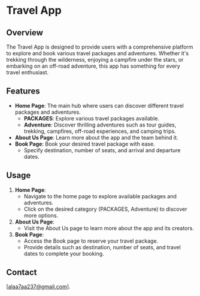 # Travel App

## Overview

The Travel App is designed to provide users with a comprehensive platform to explore and book various travel packages and adventures. Whether it's trekking through the wilderness, enjoying a campfire under the stars, or embarking on an off-road adventure, this app has something for every travel enthusiast.

## Features

- **Home Page**: The main hub where users can discover different travel packages and adventures.
  - **PACKAGES**: Explore various travel packages available.
  - **Adventure**: Discover thrilling adventures such as tour guides, trekking, campfires, off-road experiences, and camping trips.
- **About Us Page**: Learn more about the app and the team behind it.
- **Book Page**: Book your desired travel package with ease.
  - Specify destination, number of seats, and arrival and departure dates.


## Usage

1. **Home Page**:
   - Navigate to the home page to explore available packages and adventures.
   - Click on the desired category (PACKAGES, Adventure) to discover more options.
2. **About Us Page**:
   - Visit the About Us page to learn more about the app and its creators.
3. **Book Page**:
   - Access the Book page to reserve your travel package.
   - Provide details such as destination, number of seats, and travel dates to complete your booking.



## Contact
[alaa7aa237@gmail.com].
